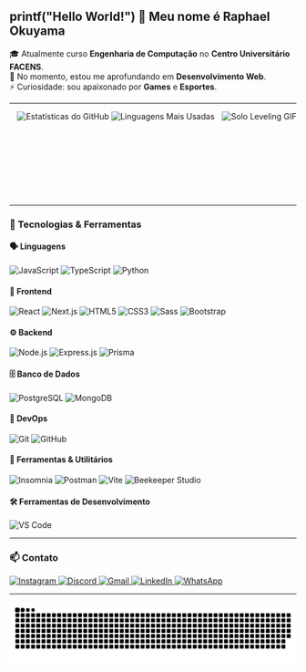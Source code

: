 <h2 align="left">printf("Hello World!") 👋 Meu nome é <strong>Raphael Okuyama</strong></h2>

<p align="left">
  🎓 Atualmente curso <strong>Engenharia de Computação</strong> no <strong>Centro Universitário FACENS</strong>.<br>
  🌱 No momento, estou me aprofundando em <strong>Desenvolvimento Web</strong>.<br>
  ⚡ Curiosidade: sou apaixonado por <strong>Games</strong> e <strong>Esportes</strong>.
</p>

---

<img align="right" height="150" src="https://media.tenor.com/XXgrgBo5OFUAAAAM/solo-leveling-loniyke.gif" alt="Solo Leveling GIF" />

<div align="center">
  <img src="https://github-readme-stats.vercel.app/api?username=RaphaelOkuyama&hide_title=false&hide_rank=false&show_icons=true&include_all_commits=true&count_private=true&disable_animations=false&theme=dracula&locale=pt-br&hide_border=false" height="150" alt="Estatísticas do GitHub" />
  <img src="https://github-readme-stats.vercel.app/api/top-langs?username=RaphaelOkuyama&locale=pt-br&hide_title=false&layout=compact&card_width=320&langs_count=5&theme=dracula&hide_border=false" height="150" alt="Linguagens Mais Usadas" />
</div>

<br clear="both" />

---

### 🧰 Tecnologias & Ferramentas

#### 🗣️ Linguagens
![JavaScript](https://img.shields.io/badge/JavaScript-323330?style=for-the-badge&logo=javascript&logoColor=F7DF1E)
![TypeScript](https://img.shields.io/badge/TypeScript-007ACC?style=for-the-badge&logo=typescript&logoColor=white)
![Python](https://img.shields.io/badge/python-3670A0?style=for-the-badge&logo=python&logoColor=ffdd54)

#### 🎨 Frontend
![React](https://img.shields.io/badge/React-20232A?style=for-the-badge&logo=react&logoColor=61DAFB)
![Next.js](https://img.shields.io/badge/Next.js-000000?style=for-the-badge&logo=nextdotjs&logoColor=white)
![HTML5](https://img.shields.io/badge/HTML5-E34F26?style=for-the-badge&logo=html5&logoColor=white)
![CSS3](https://img.shields.io/badge/CSS3-1572B6?style=for-the-badge&logo=css3&logoColor=white)
![Sass](https://img.shields.io/badge/Sass-CC6699?style=for-the-badge&logo=sass&logoColor=white)
![Bootstrap](https://img.shields.io/badge/Bootstrap-7952B3?style=for-the-badge&logo=bootstrap&logoColor=white)

#### ⚙️ Backend
![Node.js](https://img.shields.io/badge/Node.js-339933?style=for-the-badge&logo=nodedotjs&logoColor=white)
![Express.js](https://img.shields.io/badge/Express.js-000000?style=for-the-badge&logo=express&logoColor=white)
![Prisma](https://img.shields.io/badge/Prisma-2D3748?style=for-the-badge&logo=prisma&logoColor=white)

#### 🗄️ Banco de Dados
![PostgreSQL](https://img.shields.io/badge/PostgreSQL-4169E1?style=for-the-badge&logo=postgresql&logoColor=white)
![MongoDB](https://img.shields.io/badge/MongoDB-47A248?style=for-the-badge&logo=mongodb&logoColor=white)

#### 🚀 DevOps
![Git](https://img.shields.io/badge/Git-F05032?style=for-the-badge&logo=git&logoColor=white)
![GitHub](https://img.shields.io/badge/GitHub-181717?style=for-the-badge&logo=github&logoColor=white)

#### 🧪 Ferramentas & Utilitários
![Insomnia](https://img.shields.io/badge/Insomnia-4000BF?style=for-the-badge&logo=insomnia&logoColor=white)
![Postman](https://img.shields.io/badge/Postman-FF6C37?style=for-the-badge&logo=postman&logoColor=white)
![Vite](https://img.shields.io/badge/Vite-646CFF?style=for-the-badge&logo=vite&logoColor=white)
![Beekeeper Studio](https://img.shields.io/badge/Beekeeper%20Studio-2C3E50?style=for-the-badge&logo=beekeeperstudio&logoColor=white)

#### 🛠️ Ferramentas de Desenvolvimento
![VS Code](https://img.shields.io/badge/VS%20Code-0078D4?style=for-the-badge&logo=visual%20studio%20code&logoColor=white)

---

### 📫 Contato

<div align="left">
  <a href="https://www.instagram.com/rapha.okuyama/" target="_blank">
    <img src="https://img.shields.io/static/v1?message=Instagram&logo=instagram&label=&color=E4405F&logoColor=white&labelColor=&style=for-the-badge" height="35" alt="Instagram" />
  </a>
  <a href="https://discord.com/users/596530783280300032" target="_blank">
    <img src="https://img.shields.io/static/v1?message=Discord&logo=discord&label=&color=7289DA&logoColor=white&labelColor=&style=for-the-badge" height="35" alt="Discord" />
  </a>
  <a href="mailto:raphaelokuyama123@gmail.com" target="_blank">
    <img src="https://img.shields.io/badge/-Gmail-%23333?style=for-the-badge&logo=gmail&logoColor=white" height="35" alt="Gmail" />
  </a>
  <a href="https://www.linkedin.com/in/raphael-okuyama/" target="_blank">
    <img src="https://img.shields.io/static/v1?message=LinkedIn&logo=linkedin&label=&color=0077B5&logoColor=white&labelColor=&style=for-the-badge" height="35" alt="LinkedIn" />
  </a>
  <a href="https://wa.me/5511992117230" target="_blank">
    <img src="https://img.shields.io/badge/WhatsApp-25D366?style=for-the-badge&logo=whatsapp&logoColor=white" height="35" alt="WhatsApp" />
  </a>
</div>

---

<picture>
  <source media="(prefers-color-scheme: dark)" srcset="https://raw.githubusercontent.com/RaphaelOkuyama/RaphaelOkuyama/output/github-snake-dark.svg" />
  <source media="(prefers-color-scheme: light)" srcset="https://raw.githubusercontent.com/RaphaelOkuyama/RaphaelOkuyama/output/github-snake.svg" />
  <img alt="GitHub Snake Animation" src="https://raw.githubusercontent.com/RaphaelOkuyama/RaphaelOkuyama/output/github-snake.svg" />
</picture>
